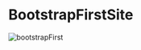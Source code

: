 # BootstrapFirstSite
![bootstrapFirst](https://user-images.githubusercontent.com/59081893/174306798-d4a91100-03f6-4974-9c1f-be5727726c4e.png)

